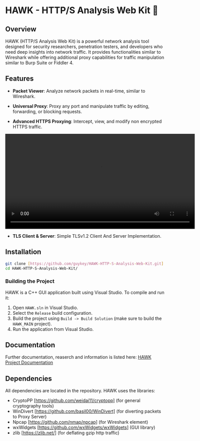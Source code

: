# HAWK - HTTP/S Analysis Web Kit 🦅

## Overview
HAWK (HTTP/S Analysis Web Kit) is a powerful network analysis tool designed for security researchers, penetration testers, and developers who need deep insights into network traffic. It provides functionalities similar to Wireshark while offering additional proxy capabilities for traffic manipulation similar to Burp Suite or Fiddler 4.

## Features
- **Packet Viewer**: Analyze network packets in real-time, similar to Wireshark.

- **Universal Proxy**: Proxy any port and manipulate traffic by editing, forwarding, or blocking requests.

- **Advanced HTTPS Proxying**: Intercept, view, and modify non encrypted HTTPS traffic.

<video controls width="600">
  <source src="https://github.com/user-attachments/assets/1c921954-2396-40e2-bc13-41b90fddf1a4" type="video/mp4">
  Your browser does not support the video tag.
</video>

- **TLS Client & Server**: Simple TLSv1.2 Client And Server Implementation.

## Installation
```sh
git clone [https://github.com/guykey/HAWK-HTTP-S-Analysis-Web-Kit.git]
cd HAWK-HTTP-S-Analysis-Web-Kit/
```


### Building the Project
HAWK is a C++ GUI application built using Visual Studio. To compile and run it:
1. Open `HAWK.sln` in Visual Studio.
2. Select the `Release` build configuration.
3. Build the project using `Build -> Build Solution` (make sure to build the `HAWK_MAIN` project).
4. Run the application from Visual Studio.

## Documentation
Further documentation, reaserch and information is listed here:
[HAWK Project Documentation](https://drive.google.com/drive/folders/1Q2v-WCJHIUktr5ynlPXBoItn3EPqOW5B)

## Dependencies
All dependencies are located in the repository.
HAWK uses the libraries:
- CryptoPP [https://github.com/weidai11/cryptopp] (for general cryptography tools)
- WinDivert [https://github.com/basil00/WinDivert] (for diverting packets to Proxy Server)
- Npcap [https://github.com/nmap/npcap] (for Wireshark element)
- wxWidgets [https://github.com/wxWidgets/wxWidgets] (GUI library)
- zlib [https://zlib.net/] (for deflating gzip http traffic)

